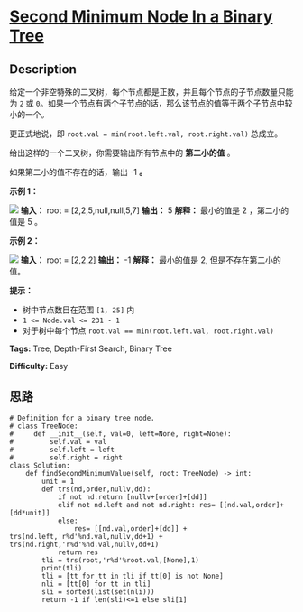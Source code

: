 # [Second Minimum Node In a Binary Tree][title]

## Description

给定一个非空特殊的二叉树，每个节点都是正数，并且每个节点的子节点数量只能为 `2` 或
`0`。如果一个节点有两个子节点的话，那么该节点的值等于两个子节点中较小的一个。

更正式地说，即 `root.val = min(root.left.val, root.right.val)` 总成立。

给出这样的一个二叉树，你需要输出所有节点中的  **第二小的值** 。

如果第二小的值不存在的话，输出 -1 **。**



**示例 1：**

![](https://assets.leetcode.com/uploads/2020/10/15/smbt1.jpg)
            **输入：** root = [2,2,5,null,null,5,7]    **输出：** 5    **解释：** 最小的值是 2 ，第二小的值是 5 。    

**示例 2：**

![](https://assets.leetcode.com/uploads/2020/10/15/smbt2.jpg)
            **输入：** root = [2,2,2]    **输出：** -1    **解释：** 最小的值是 2, 但是不存在第二小的值。    



**提示：**

  * 树中节点数目在范围 `[1, 25]` 内
  * `1 <= Node.val <= 231 - 1`
  * 对于树中每个节点 `root.val == min(root.left.val, root.right.val)`


**Tags:** Tree, Depth-First Search, Binary Tree

**Difficulty:** Easy

## 思路

``` python3
# Definition for a binary tree node.
# class TreeNode:
#     def __init__(self, val=0, left=None, right=None):
#         self.val = val
#         self.left = left
#         self.right = right
class Solution:
    def findSecondMinimumValue(self, root: TreeNode) -> int:
        unit = 1
        def trs(nd,order,nullv,dd):
            if not nd:return [nullv+[order]+[dd]]
            elif not nd.left and not nd.right: res= [[nd.val,order]+[dd*unit]]
            else:
                res= [[nd.val,order]+[dd]] + trs(nd.left,'r%d'%nd.val,nullv,dd+1) + trs(nd.right,'r%d'%nd.val,nullv,dd+1)
            return res        
        tli = trs(root,'r%d'%root.val,[None],1) 
        print(tli)       
        tli = [tt for tt in tli if tt[0] is not None]
        nli = [tt[0] for tt in tli]   
        sli = sorted(list(set(nli)))
        return -1 if len(sli)<=1 else sli[1]

```

[title]: https://leetcode-cn.com/problems/second-minimum-node-in-a-binary-tree
